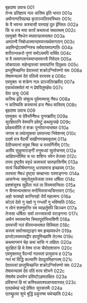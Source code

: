 बृहदश्व उवाच	001  
तेभ्यः प्रतिज्ञाय नलः करिष्य इति भारत	001a  
अथैनान्परिपप्रच्छ कृताञ्जलिरवस्थितः	001c  
के वै भवन्तः कश्चासौ यस्याहं दूत ईप्सितः	002a  
किं च तत्र मया कार्यं कथयध्वं यथातथम्	002c  
एवमुक्ते नैषधेन मघवान्प्रत्यभाषत	003a  
अमरान्वै निबोधास्मान्दमयन्त्यर्थमागतान्	003c  
अहमिन्द्रोऽयमग्निश्च तथैवायमपाम्पतिः	004a  
शरीरान्तकरो नॄणां यमोऽयमपि पार्थिव	004c  
स वै त्वमागतानस्मान्दमयन्त्यै निवेदय	005a  
लोकपालाः सहेन्द्रास्त्वां समायान्ति दिदृक्षवः	005c  
प्राप्तुमिच्छन्ति देवास्त्वां शक्रोऽग्निर्वरुणो यमः	006a  
तेषामन्यतमं देवं पतित्वे वरयस्व ह	006c  
एवमुक्तः स शक्रेण नलः प्राञ्जलिरब्रवीत्	007a  
एकार्थसमवेतं मां न प्रेषयितुमर्हथ	007c  
देवा ऊचुः	008  
करिष्य इति संश्रुत्य पूर्वमस्मासु नैषध	008a  
न करिष्यसि कस्मात्त्वं व्रज नैषध माचिरम्	008c  
बृहदश्व उवाच	009  
एवमुक्तः स देवैस्तैर्नैषधः पुनरब्रवीत्	009a  
सुरक्षितानि वेश्मानि प्रवेष्टुं कथमुत्सहे	009c  
प्रवेक्ष्यसीति तं शक्रः पुनरेवाभ्यभाषत	010a  
जगाम स तथेत्युक्त्वा दमयन्त्या निवेशनम्	010c  
ददर्श तत्र वैदर्भीं सखीगणसमावृताम्	011a  
देदीप्यमानां वपुषा श्रिया च वरवर्णिनीम्	011c  
अतीव सुकुमाराङ्गीं तनुमध्यां सुलोचनाम्	012a  
आक्षिपन्तीमिव च भाः शशिनः स्वेन तेजसा	012c  
तस्य दृष्ट्वैव ववृधे कामस्तां चारुहासिनीम्	013a  
सत्यं चिकीर्षमाणस्तु धारयामास हृच्छयम्	013c  
ततस्ता नैषधं दृष्ट्वा सम्भ्रान्ताः परमाङ्गनाः	014a  
आसनेभ्यः समुत्पेतुस्तेजसा तस्य धर्षिताः	014c  
प्रशशंसुश्च सुप्रीता नलं ता विस्मयान्विताः	015a  
न चैनमभ्यभाषन्त मनोभिस्त्वभ्यचिन्तयन्	015c  
अहो रूपमहो कान्तिरहो धैर्यं महात्मनः	016a  
कोऽयं देवो नु यक्षो नु गन्धर्वो नु भविष्यति	016c  
न त्वेनं शक्नुवन्ति स्म व्याहर्तुमपि किञ्चन	017a  
तेजसा धर्षिताः सर्वा लज्जावत्यो वराङ्गनाः	017c  
अथैनं स्मयमानेव स्मितपूर्वाभिभाषिणी	018a  
दमयन्ती नलं वीरमभ्यभाषत विस्मिता	018c  
कस्त्वं सर्वानवद्याङ्ग मम हृच्छयवर्धन	019a  
प्राप्तोऽस्यमरवद्वीर ज्ञातुमिच्छामि तेऽनघ	019c  
कथमागमनं चेह कथं चासि न लक्षितः	020a  
सुरक्षितं हि मे वेश्म राजा चैवोग्रशासनः	020c  
एवमुक्तस्तु वैदर्भ्या नलस्तां प्रत्युवाच ह	021a  
नलं मां विद्धि कल्याणि देवदूतमिहागतम्	021c  
देवास्त्वां प्राप्तुमिच्छन्ति शक्रोऽग्निर्वरुणो यमः	022a  
तेषामन्यतमं देवं पतिं वरय शोभने	022c  
तेषामेव प्रभावेन प्रविष्टोऽहमलक्षितः	023a  
प्रविशन्तं हि मां कश्चिन्नापश्यन्नाप्यवारयत्	023c  
एतदर्थमहं भद्रे प्रेषितः सुरसत्तमैः	024a  
एतच्छ्रुत्वा शुभे बुद्धिं प्रकुरुष्व यथेच्छसि	024c  
